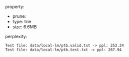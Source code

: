 
property:

- prune: 
- type:  trie
- size:  6.6MB

perplexity:

```
Test file: data/local-lm/ptb.valid.txt -> ppl: 253.34
Test file: data/local-lm/ptb.test.txt -> ppl: 267.94
```
